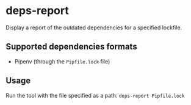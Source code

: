 # deps-report

Display a report of the outdated dependencies for a specified lockfile.

## Supported dependencies formats
- Pipenv (through the `Pipfile.lock` file)

## Usage

Run the tool with the file specified as a path:
`deps-report Pipfile.lock`

